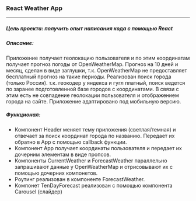 ### React Weather App
___
##### Цель проекта: получить опыт написания кода с помощью React

##### Описание:
Приложение получает геолокацию пользователя и по этим координатам получает прогноз погоды от OpenWeatherMap. 
Прогноз на 10 дней и месяц, сделан в виде заглушки, т.к. OpenWeatherMap не предоставляет бесплатный прогноз на такие периоды.
Реализован поиск города (только Россия). т.к. геокодер у яндекса и гугл платный, поиск ведется по заранее подготовленной базе городов с координатами. В связи с этим есть не совпадение геолокации пользователя и отображением города на сайте.
Приложение адаптировано под мобильную версию.

##### Функционал: 
* Компонент Header меняет тему приложения (светлая/темная) и отвечает за поиск координат города по названию. Передает их обратно в App с помощью callback функции.
* Компонент App получает координаты пользователя и передает их дочерним элементам в виде пропсов.
* Компоненты CurrentWeather и ForecastWeather параллельно запрашивают данные у OpenWeatherMap и отрисовывают их с помощью дочерних компонетов.
* Роутинг реализован в компоненте ForecastWeather. 
* Компонет TenDayForecast реализован с помощью компонента Carousel (слайдер)

